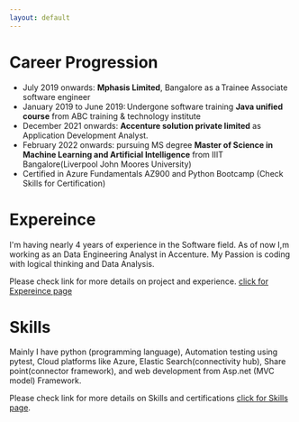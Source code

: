 ```yaml
---
layout: default
---
```

# Career Progression

* July 2019 onwards: **Mphasis Limited**, Bangalore as a Trainee Associate software engineer 
* January 2019 to June 2019: Undergone software training **Java unified course** from ABC training & technology institute 
* December 2021 onwards: **Accenture solution private limited** as Application Development Analyst.
* February 2022 onwards: pursuing MS degree **Master of Science in Machine Learning and Artificial Intelligence** from IIIT Bangalore(Liverpool John Moores University)
* Certified in Azure Fundamentals AZ900 and Python Bootcamp (Check Skills for Certification)

# Expereince

I'm having nearly 4 years of experience in the Software field. As of now I,m working as an Data Engineering Analyst in Accenture. My Passion is coding with logical thinking and Data Analysis.

Please check link for more details on project and experience. [click for Expereince page](./Experience.html)

# Skills

Mainly I have python (programming language), Automation testing using pytest, Cloud platforms like Azure, Elastic Search(connectivity hub), Share point(connector framework), and web development from Asp.net (MVC model) Framework.

Please check link for more details on Skills and certifications
[click for Skills page](./Skills.html).
